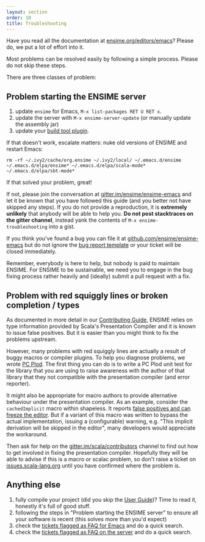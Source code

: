 ```yaml
---
layout: section
order: 10
title: Troubleshooting
---
```


Have you read all the documentation at [ensime.org/editors/emacs](http://ensime.org/editors/emacs)? Please do, we put a lot of effort into it.

Most problems can be resolved easily by following a simple process. Please do not skip these steps.

There are three classes of problem:

## Problem starting the ENSIME server

1. update `ensime` for Emacs, `M-x list-packages RET U RET x`.
1. update the server with `M-x ensime-server-update` (or manually update the assembly jar)
1. update your [build tool plugin](/build_tools).

If that doesn't work, escalate matters: nuke old versions of ENSIME and restart Emacs:

```
rm -rf ~/.ivy2/cache/org.ensime ~/.ivy2/local/ ~/.emacs.d/ensime ~/.emacs.d/elpa/ensime* ~/.emacs.d/elpa/scala-mode* ~/.emacs.d/elpa/sbt-mode*
```

If that solved your problem, great!

If not, please join the conversation at [gitter.im/ensime/ensime-emacs](https://gitter.im/ensime/ensime-emacs) and let it be known that you have followed this guide (and you better not have skipped any steps). If you do not provide a reproduction, it is **extremely unlikely** that anybody will be able to help you. **Do not post stacktraces on the gitter channel**, instead yank the contents of `M-x ensime-troubleshooting` into a gist.

If you think you've found a bug you can file it at [github.com/ensime/ensime-emacs](https://github.com/ensime/ensime-emacs/issues/new) but do not ignore the [bug report template](https://github.com/ensime/ensime-emacs/blob/master/.github/ISSUE_TEMPLATE.md) or your ticket will be closed immediately.

Remember, everybody is here to help, but nobody is paid to maintain ENSIME. For ENSIME to be sustainable, we need you to engage in the bug fixing process rather heavily and (ideally) submit a pull request with a fix.

## Problem with red squiggly lines or broken completion / types

As documented in more detail in our [Contributing Guide](/contributing/#scala-compiler-and-refactoring), ENSIME relies on type information provided by Scala's Presentation
Compiler and it is known to issue false positives. But it is easier than you might think to fix the problems upstream.

However, many problems with red squiggly lines are actually a result of buggy macros or compiler plugins. To help you diagnose problems, we wrote [PC Plod](https://github.com/ensime/pcplod). The first thing you can do is to write a PC Plod unit test for the library that you are using to raise awareness with the author of that library that they not compatible with the presentation compiler (and error reporter).

It might also be appropriate for macro authors to provide alternative behaviour under the presentation compiler. As an example, consider the `cachedImplicit` macro within shapeless. It reports [false positives and can freeze the editor](https://github.com/milessabin/shapeless/issues/458). But if a variant of this macro was written to bypass the actual implementation, issuing a (configurable) warning, e.g. "This implicit derivation will be skipped in the editor", many developers would appreciate the workaround.

Then ask for help on the [gitter.im/scala/contributors](https://gitter.im/scala/contributors) channel to find out how to get involved in fixing the presentation compiler. Hopefully they will be able to advise if this is a macro or scalac problem, so don't raise a ticket on [issues.scala-lang.org](https://issues.scala-lang.org/secure/Dashboard.jspa) until you have confirmed where the problem is.

## Anything else

1. fully compile your project (did you skip the [User Guide](/editors/emacs/userguide/))? Time to read it, honestly it's full of good stuff.
1. following the steps in "Problem starting the ENSIME server" to ensure all your software is recent (this solves more than you'd expect)
1. check the [tickets flagged as FAQ for Emacs](https://github.com/ensime/ensime-emacs/issues?labels=FAQ) and do a quick search.
1. check the [tickets flagged as FAQ on the server](https://github.com/ensime/ensime-server/issues?labels=FAQ) and do a quick search.
